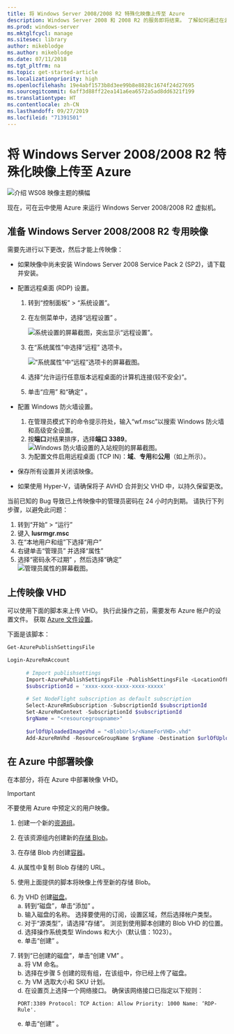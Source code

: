 ```yaml
---
title: 将 Windows Server 2008/2008 R2 特殊化映像上传至 Azure
description: Windows Server 2008 和 2008 R2 的服务即将结束。 了解如何通过在云中托管 Windows Server 来提升和迁移至 Azure。
ms.prod: windows-server
ms.mktglfcycl: manage
ms.sitesec: library
author: mikeblodge
ms.author: mikeblodge
ms.date: 07/11/2018
ms.tgt_pltfrm: na
ms.topic: get-started-article
ms.localizationpriority: high
ms.openlocfilehash: 19e4abf1573b8d3ee99b8e8828c1674f24d27695
ms.sourcegitcommit: 6aff3d88ff22ea141a6ea6572a5ad8dd6321f199
ms.translationtype: HT
ms.contentlocale: zh-CN
ms.lasthandoff: 09/27/2019
ms.locfileid: "71391501"
---
```

# <a name="upload-a-windows-server-20082008-r2-specialized-image-to-azure"></a>将 Windows Server 2008/2008 R2 特殊化映像上传至 Azure 

![介绍 WS08 映像主题的横幅](media/WS08-image-banner-large.png)

现在，可在云中使用 Azure 来运行 Windows Server 2008/2008 R2 虚拟机。 

## <a name="prep-the-windows-server-20082008-r2-specialized-image"></a>准备 Windows Server 2008/2008 R2 专用映像
需要先进行以下更改，然后才能上传映像：

- 如果映像中尚未安装 Windows Server 2008 Service Pack 2 (SP2)，请下载并安装。

- 配置远程桌面 (RDP) 设置。
  1. 转到“控制面板”   >   “系统设置”。   
  2. 在左侧菜单中，选择“远程设置”  。

     ![系统设置的屏幕截图，突出显示“远程设置”。](media/1a_remote_settings.png)

  3. 在“系统属性”中选择“远程”  选项卡。   

     ![“系统属性”中“远程”选项卡的屏幕截图。](media/2c_sysprops.png)

  4. 选择“允许运行任意版本远程桌面的计算机连接(较不安全)”。   
  5. 单击“应用”  和“确定”  。
- 配置 Windows 防火墙设置。   
   1. 在管理员模式下的命令提示符处，输入“wf.msc”以搜索 Windows 防火墙和高级安全设置。    
   2. 按**端口**对结果排序，选择**端口 3389**。   
     ![Windows 防火墙设置的入站规则的屏幕截图。](media/3b_inboundrules.png)   
   3. 为配置文件启用远程桌面 (TCP IN)：**域**、**专用**和**公用**（如上所示）。

- 保存所有设置并关闭该映像。   
- 如果使用 Hyper-V，请确保将子 AVHD 合并到父 VHD 中，以持久保留更改。

当前已知的 Bug 导致已上传映像中的管理员密码在 24 小时内到期。 请执行下列步骤，以避免此问题： 

1. 转到“开始”   >   “运行”
2. 键入 **lusrmgr.msc**
3. 在“本地用户和组”下选择“用户” 
4. 右键单击“管理员”  并选择“属性” 
5. 选择“密码永不过期”  ，然后选择“确定”  
![管理员属性的屏幕截图。](media/6_adminprops.png)

## <a name="uploading-the-image-vhd"></a>上传映像 VHD
可以使用下面的脚本来上传 VHD。 执行此操作之前，需要发布 Azure 帐户的设置文件。 获取 [Azure 文件设置](https://azure.microsoft.com/downloads/)。

下面是该脚本：

```powershell
Get-AzurePublishSettingsFile 

Login-AzureRmAccount
 
      # Import publishsettings
      Import-AzurePublishSettingsFile -PublishSettingsFile <LocationOfPublishingFile>
      $subscriptionId = 'xxxx-xxxx-xxxx-xxxx-xxxxx'
 
      # Set NodeFlight subscription as default subscription
      Select-AzureRmSubscription -SubscriptionId $subscriptionId
      Set-AzureRmContext -SubscriptionId $subscriptionId
      $rgName = "<resourcegroupname>"
    
      $urlOfUploadedImageVhd = "<BlobUrl>/<NameForVHD>.vhd"
      Add-AzureRmVhd -ResourceGroupName $rgName -Destination $urlOfUploadedImageVhd -LocalFilePath "<FilePath>"  
```
## <a name="deploy-the-image-in-azure"></a>在 Azure 中部署映像
在本部分，将在 Azure 中部署映像 VHD。 

> [!IMPORTANT]
> 不要使用 Azure 中预定义的用户映像。

1.  创建一个新的[资源组](https://docs.microsoft.com/rest/api/resources/resourcegroups/createorupdate)。 
2.  在该资源组内创建新的[存储 Blob](https://docs.microsoft.com/rest/api/storageservices/put-blob)。
3.  在存储 Blob 内创建[容器](https://docs.microsoft.com/rest/api/storageservices/create-container)。
4.  从属性中复制 Blob 存储的 URL。
5.  使用上面提供的脚本将映像上传至新的存储 Blob。
6.  为 VHD 创建[磁盘](https://docs.microsoft.com/azure/virtual-machines/windows/prepare-for-upload-vhd-image)。   
     a. 转到“磁盘”，单击“添加”  。  
     b. 输入磁盘的名称。 选择要使用的订阅，设置区域，然后选择帐户类型。   
     c. 对于“源类型”，请选择“存储”。 浏览到使用脚本创建的 Blob VHD 的位置。  
     d. 选择操作系统类型 Windows 和大小（默认值：1023）。   
     e. 单击“创建”  。   

7.  转到“已创建的磁盘”，单击“创建 VM”  。   
     a. 将 VM 命名。   
     b. 选择在步骤 5 创建的现有组，在该组中，你已经上传了磁盘。   
     c. 为 VM 选取大小和 SKU 计划。   
     d. 在设置页上选择一个网络接口。 确保该网络接口已指定以下规则：
 
        PORT:3389 Protocol: TCP Action: Allow Priority: 1000 Name: ‘RDP-Rule'.   
     e. 单击“创建”  。




